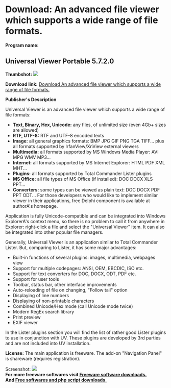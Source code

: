 # Download: An advanced file viewer which supports a wide range of file formats.

**Program name:**

## Universal Viewer Portable 5.7.2.0

  
**Thumbshot:** ![](http://www.freewarefiles.com/screenshot/universalviewer_md.jpg)   
  
**Download link:** [Download An advanced file viewer which supports a wide range of file formats.](http://freesoftwares.boysofts.com/Universal-Viewer-Portable_program_56290.html)  
  


**Publisher's Description**  
  


Universal Viewer is an advanced file viewer which supports a wide range of file formats: 

  * **Text, Binary, Hex, Unicode:** any files, of unlimited size (even 4Gb+ sizes are allowed) 
  * **RTF, UTF-8:** RTF and UTF-8 encoded texts 
  * **Image:** all general graphics formats: BMP JPG GIF PNG TGA TIFF... plus all formats supported by IrfanView/XnView external viewers 
  * **Multimedia:** all formats supported by MS Windows Media Player: AVI MPG WMV MP3... 
  * **Internet:** all formats supported by MS Internet Explorer: HTML PDF XML MHT... 
  * **Plugins:** all formats supported by Total Commander Lister plugins 
  * **MS Office:** all file types of MS Office (if installed): DOC DOCX XLS PPT... 
  * **Converters:** some types can be viewed as plain text: DOC DOCX PDF PPT ODT... 
For those developers who would like to implement similar viewer in their applications, free Delphi component is available at authorA's homepage. 

Application is fully Unicode-compatible and can be integrated into Windows ExplorerA's context menu, so there is no problem to call it from anywhere in Explorer: right-click a file and select the "Universal Viewer" item. It can also be integrated into other popular file managers.

Generally, Universal Viewer is an application similar to Total Commander Lister. But, comparing to Lister, it has some major advantages:

  * Built-in functions of several plugins: images, multimedia, webpages view 
  * Support for multiple codepages: ANSI, OEM, EBCDIC, ISO etc. 
  * Support for text converters for DOC, DOCX, ODT, PDF etc. 
  * Support for user tools 
  * Toolbar, status bar, other interface improvements 
  * Auto-reloading of file on changing, "Follow tail" option 
  * Displaying of line numbers 
  * Displaying of non-printable characters 
  * Combined Unicode/Hex mode (call Unicode mode twice) 
  * Modern RegEx search library 
  * Print preview 
  * EXIF viewer 

In the Lister plugins section you will find the list of rather good Lister plugins to use in conjunction with UV. These plugins are developed by 3rd parties and are not included into UV installation.

**License:** The main application is freeware. The add-on "Navigation Panel" is shareware (requires registration). 

  
  
Screenshot: ![](http://www.freewarefiles.com/screenshot/universalviewer.jpg)   
**For more freeware softwares visit [Freeware software downloads.](http://freesoftwares.boysofts.com/)**   
**And [Free softwares and php script downloads.](http://www.boysofts.com/)**
